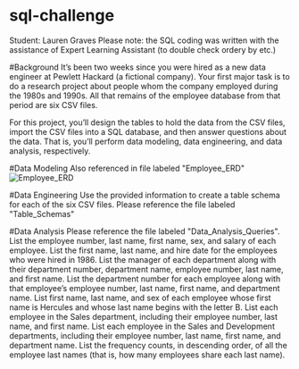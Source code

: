 # sql-challenge
Student: Lauren Graves
Please note: the SQL coding was written with the assistance of Expert Learning Assistant (to double check ordery by etc.)

#Background
It’s been two weeks since you were hired as a new data engineer at Pewlett Hackard (a fictional company). Your first major task is to do a research project about people whom the company employed during the 1980s and 1990s. All that remains of the employee database from that period are six CSV files.

For this project, you’ll design the tables to hold the data from the CSV files, import the CSV files into a SQL database, and then answer questions about the data. That is, you’ll perform data modeling, data engineering, and data analysis, respectively.

#Data Modeling
Also referenced in file labeled "Employee_ERD"
![Employee_ERD](https://github.com/user-attachments/assets/c799e333-c6e5-434e-9fbf-8f405eb44dbf)


#Data Engineering
Use the provided information to create a table schema for each of the six CSV files. 
Please reference the file labeled "Table_Schemas"

#Data Analysis
Please reference the file labeled "Data_Analysis_Queries".
List the employee number, last name, first name, sex, and salary of each employee.
List the first name, last name, and hire date for the employees who were hired in 1986.
List the manager of each department along with their department number, department name, employee number, last name, and first name.
List the department number for each employee along with that employee’s employee number, last name, first name, and department name.
List first name, last name, and sex of each employee whose first name is Hercules and whose last name begins with the letter B.
List each employee in the Sales department, including their employee number, last name, and first name.
List each employee in the Sales and Development departments, including their employee number, last name, first name, and department name.
List the frequency counts, in descending order, of all the employee last names (that is, how many employees share each last name).


